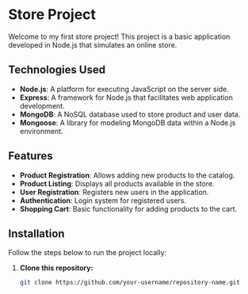 # Store Project

Welcome to my first store project! This project is a basic application developed in Node.js that simulates an online store.

## Technologies Used

- **Node.js**: A platform for executing JavaScript on the server side.
- **Express**: A framework for Node.js that facilitates web application development.
- **MongoDB**: A NoSQL database used to store product and user data.
- **Mongoose**: A library for modeling MongoDB data within a Node.js environment.

## Features

- **Product Registration**: Allows adding new products to the catalog.
- **Product Listing**: Displays all products available in the store.
- **User Registration**: Registers new users in the application.
- **Authentication**: Login system for registered users.
- **Shopping Cart**: Basic functionality for adding products to the cart.

## Installation

Follow the steps below to run the project locally:

1. **Clone this repository:**
   ```bash
   git clone https://github.com/your-username/repository-name.git
